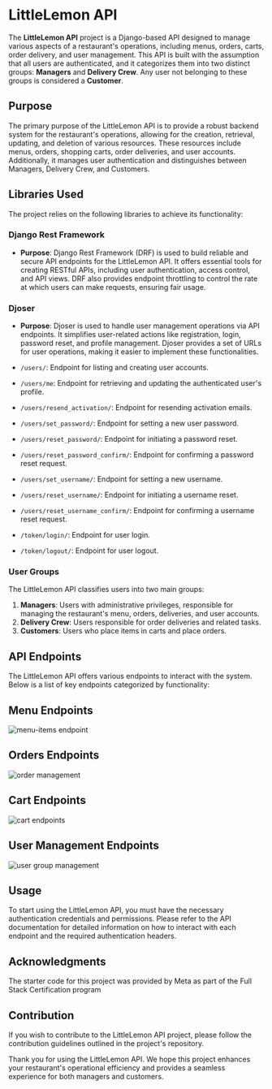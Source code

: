 # LittleLemon API

The **LittleLemon API** project is a Django-based API designed to manage various aspects of a restaurant's operations, including menus, orders, carts, order delivery, and user management. This API is built with the assumption that all users are authenticated, and it categorizes them into two distinct groups: **Managers** and **Delivery Crew**. Any user not belonging to these groups is considered a **Customer**.

## Purpose

The primary purpose of the LittleLemon API is to provide a robust backend system for the restaurant's operations, allowing for the creation, retrieval, updating, and deletion of various resources. These resources include menus, orders, shopping carts, order deliveries, and user accounts. Additionally, it manages user authentication and distinguishes between Managers, Delivery Crew, and Customers.

## Libraries Used

The project relies on the following libraries to achieve its functionality:

### Django Rest Framework

- **Purpose**: Django Rest Framework (DRF) is used to build reliable and secure API endpoints for the LittleLemon API. It offers essential tools for creating RESTful APIs, including user authentication, access control, and API views. DRF also provides endpoint throttling to control the rate at which users can make requests, ensuring fair usage.

### Djoser

- **Purpose**: Djoser is used to handle user management operations via API endpoints. It simplifies user-related actions like registration, login, password reset, and profile management. Djoser provides a set of URLs for user operations, making it easier to implement these functionalities.

- `/users/`: Endpoint for listing and creating user accounts.
- `/users/me`: Endpoint for retrieving and updating the authenticated user's profile.
- `/users/resend_activation/`: Endpoint for resending activation emails.
- `/users/set_password/`: Endpoint for setting a new user password.
- `/users/reset_password/`: Endpoint for initiating a password reset.
- `/users/reset_password_confirm/`: Endpoint for confirming a password reset request.
- `/users/set_username/`: Endpoint for setting a new username.
- `/users/reset_username/`: Endpoint for initiating a username reset.
- `/users/reset_username_confirm/`: Endpoint for confirming a username reset request.
- `/token/login/`: Endpoint for user login.
- `/token/logout/`: Endpoint for user logout.

### User Groups

The LittleLemon API classifies users into two main groups:

1. **Managers**: Users with administrative privileges, responsible for managing the restaurant's menu, orders, deliveries, and user accounts.
2. **Delivery Crew**: Users responsible for order deliveries and related tasks.
3.  **Customers**: Users who place items in carts and place orders.


## API Endpoints

The LittleLemon API offers various endpoints to interact with the system. Below is a list of key endpoints categorized by functionality:
## Menu Endpoints
![menu-items endpoint](https://github.com/manvir720s/LittleLemonAPI/assets/70035337/a3e6eecc-5ab9-42f0-925f-f5502fe55e50)

## Orders Endpoints
![order management](https://github.com/manvir720s/LittleLemonAPI/assets/70035337/209f3e3f-d3a6-4b76-8b78-9d1b132aab31)

## Cart Endpoints
![cart endpoints](https://github.com/manvir720s/LittleLemonAPI/assets/70035337/8ef8d1a6-5bee-4a3d-bff3-8d5c5e032ece)

## User Management Endpoints
![user group management](https://github.com/manvir720s/LittleLemonAPI/assets/70035337/dd6f62f9-fe5f-4924-96bf-1f37080d4b4d)

## Usage

To start using the LittleLemon API, you must have the necessary authentication credentials and permissions. Please refer to the API documentation for detailed information on how to interact with each endpoint and the required authentication headers.


## Acknowledgments

The starter code for this project was provided by Meta as part of the Full Stack Certification program


## Contribution

If you wish to contribute to the LittleLemon API project, please follow the contribution guidelines outlined in the project's repository.

Thank you for using the LittleLemon API. We hope this project enhances your restaurant's operational efficiency and provides a seamless experience for both managers and customers.
